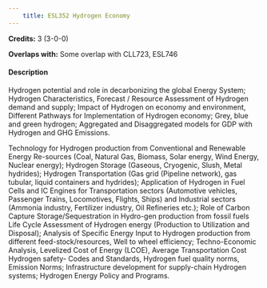 ```yaml
---
    title: ESL352 Hydrogen Economy
---
```

**Credits:** 3 (3-0-0)



**Overlaps with:** Some overlap with CLL723, ESL746

#### Description 
Hydrogen potential and role in decarbonizing the global Energy System; Hydrogen Characteristics, Forecast / Resource Assessment of Hydrogen demand and supply; Impact of Hydrogen on economy and environment, Different Pathways for Implementation of Hydrogen economy; Grey, blue and green hydrogen; Aggregated and Disaggregated models for GDP with Hydrogen and GHG Emissions.

Technology for Hydrogen production from Conventional and Renewable Energy Re-sources (Coal, Natural Gas, Biomass, Solar energy, Wind Energy, Nuclear energy); Hydrogen Storage (Gaseous, Cryogenic, Slush, Metal hydrides); Hydrogen Transportation (Gas grid (Pipeline network), gas tubular, liquid containers and hydrides); Application of Hydrogen in Fuel Cells and IC Engines for Transportation sectors (Automotive vehicles, Passenger Trains, Locomotives, Flights, Ships) and Industrial sectors (Ammonia industry, Fertilizer industry, Oil Refineries etc.); Role of Carbon Capture Storage/Sequestration in Hydro-gen production from fossil fuels Life Cycle Assessment of Hydrogen energy (Production to Utilization and Disposal); Analysis of Specific Energy Input to Hydrogen production from different feed-stock/resources, Well to wheel efficiency; Techno-Economic Analysis, Levelized Cost of Energy (LCOE), Average Transportation Cost Hydrogen safety- Codes and Standards, Hydrogen fuel quality norms, Emission Norms; Infrastructure development for supply-chain Hydrogen systems; Hydrogen Energy Policy and Programs.